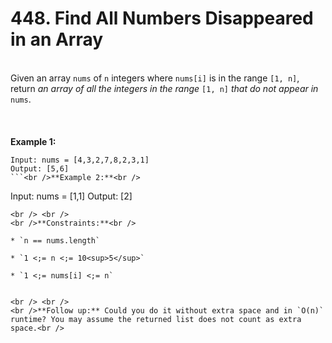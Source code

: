 # 448. Find All Numbers Disappeared in an Array

<br />Given an array `nums` of `n` integers where `nums[i]` is in the range `[1, n]`, return <em>an array of all the integers in the range</em> `[1, n]` <em>that do not appear in</em> `nums`.<br />
<br /> <br />
<br />**Example 1:**<br />
```
Input: nums = [4,3,2,7,8,2,3,1]
Output: [5,6]
```<br />**Example 2:**<br />
```
Input: nums = [1,1]
Output: [2]
```
<br /> <br />
<br />**Constraints:**<br />

* `n == nums.length`

* `1 <;= n <;= 10<sup>5</sup>`

* `1 <;= nums[i] <;= n`


<br /> <br />
<br />**Follow up:** Could you do it without extra space and in `O(n)` runtime? You may assume the returned list does not count as extra space.<br />